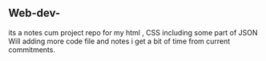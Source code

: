 ## Web-dev-
its  a notes cum project repo for my html , CSS including some part of JSON
Will adding more code file and notes i get a bit of time from current commitments. 
